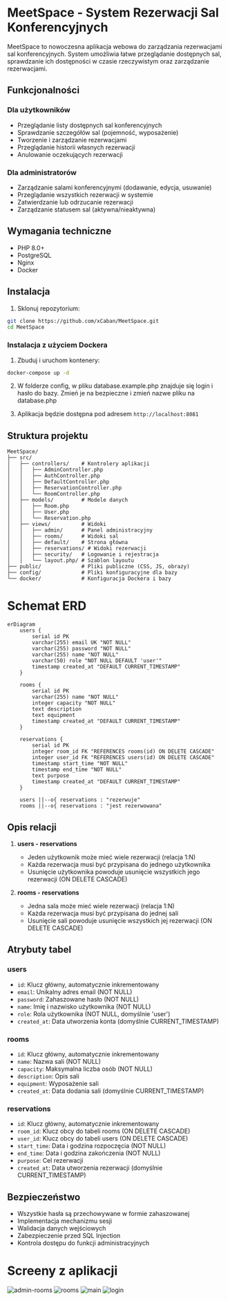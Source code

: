 # MeetSpace - System Rezerwacji Sal Konferencyjnych

MeetSpace to nowoczesna aplikacja webowa do zarządzania rezerwacjami sal konferencyjnych. System umożliwia łatwe przeglądanie dostępnych sal, sprawdzanie ich dostępności w czasie rzeczywistym oraz zarządzanie rezerwacjami.

## Funkcjonalności

### Dla użytkowników
- Przeglądanie listy dostępnych sal konferencyjnych
- Sprawdzanie szczegółów sal (pojemność, wyposażenie)
- Tworzenie i zarządzanie rezerwacjami
- Przeglądanie historii własnych rezerwacji
- Anulowanie oczekujących rezerwacji

### Dla administratorów
- Zarządzanie salami konferencyjnymi (dodawanie, edycja, usuwanie)
- Przeglądanie wszystkich rezerwacji w systemie
- Zatwierdzanie lub odrzucanie rezerwacji
- Zarządzanie statusem sal (aktywna/nieaktywna)

## Wymagania techniczne

- PHP 8.0+
- PostgreSQL
- Nginx
- Docker

## Instalacja

1. Sklonuj repozytorium:
```bash
git clone https://github.com/xCaban/MeetSpace.git
cd MeetSpace
```

### Instalacja z użyciem Dockera

1. Zbuduj i uruchom kontenery:
```bash
docker-compose up -d
```

2. W folderze config, w pliku database.example.php znajduje się login i hasło do bazy. Zmień je na bezpieczne i zmień nazwe pliku na database.php

3. Aplikacja będzie dostępna pod adresem `http://localhost:8081`

## Struktura projektu

```
MeetSpace/
├── src/
│   ├── controllers/    # Kontrolery aplikacji
│   │   ├── AdminController.php
│   │   ├── AuthController.php
│   │   ├── DefaultController.php
│   │   ├── ReservationController.php
│   │   └── RoomController.php
│   ├── models/         # Modele danych
│   │   ├── Room.php
│   │   ├── User.php
│   │   └── Reservation.php
│   ├── views/          # Widoki
│   │   ├── admin/      # Panel administracyjny
│   │   ├── rooms/      # Widoki sal
│   │   ├── default/    # Strona główna
│   │   ├── reservations/ # Widoki rezerwacji
│   │   ├── security/   # Logowanie i rejestracja
│   │   └── layout.php/ # Szablon layoutu
├── public/             # Pliki publiczne (CSS, JS, obrazy)
├── config/             # Pliki konfiguracyjne dla bazy
└── docker/             # Konfiguracja Dockera i bazy
```

# Schemat ERD

```mermaid
erDiagram
    users {
        serial id PK
        varchar(255) email UK "NOT NULL"
        varchar(255) password "NOT NULL"
        varchar(255) name "NOT NULL"
        varchar(50) role "NOT NULL DEFAULT 'user'"
        timestamp created_at "DEFAULT CURRENT_TIMESTAMP"
    }

    rooms {
        serial id PK
        varchar(255) name "NOT NULL"
        integer capacity "NOT NULL"
        text description
        text equipment
        timestamp created_at "DEFAULT CURRENT_TIMESTAMP"
    }

    reservations {
        serial id PK
        integer room_id FK "REFERENCES rooms(id) ON DELETE CASCADE"
        integer user_id FK "REFERENCES users(id) ON DELETE CASCADE"
        timestamp start_time "NOT NULL"
        timestamp end_time "NOT NULL"
        text purpose
        timestamp created_at "DEFAULT CURRENT_TIMESTAMP"
    }

    users ||--o{ reservations : "rezerwuje"
    rooms ||--o{ reservations : "jest rezerwowana"
```
## Opis relacji

1. **users - reservations**
   - Jeden użytkownik może mieć wiele rezerwacji (relacja 1:N)
   - Każda rezerwacja musi być przypisana do jednego użytkownika
   - Usunięcie użytkownika powoduje usunięcie wszystkich jego rezerwacji (ON DELETE CASCADE)

2. **rooms - reservations**
   - Jedna sala może mieć wiele rezerwacji (relacja 1:N)
   - Każda rezerwacja musi być przypisana do jednej sali
   - Usunięcie sali powoduje usunięcie wszystkich jej rezerwacji (ON DELETE CASCADE)

## Atrybuty tabel

### users
- `id`: Klucz główny, automatycznie inkrementowany
- `email`: Unikalny adres email (NOT NULL)
- `password`: Zahaszowane hasło (NOT NULL)
- `name`: Imię i nazwisko użytkownika (NOT NULL)
- `role`: Rola użytkownika (NOT NULL, domyślnie 'user')
- `created_at`: Data utworzenia konta (domyślnie CURRENT_TIMESTAMP)

### rooms
- `id`: Klucz główny, automatycznie inkrementowany
- `name`: Nazwa sali (NOT NULL)
- `capacity`: Maksymalna liczba osób (NOT NULL)
- `description`: Opis sali
- `equipment`: Wyposażenie sali
- `created_at`: Data dodania sali (domyślnie CURRENT_TIMESTAMP)

### reservations
- `id`: Klucz główny, automatycznie inkrementowany
- `room_id`: Klucz obcy do tabeli rooms (ON DELETE CASCADE)
- `user_id`: Klucz obcy do tabeli users (ON DELETE CASCADE)
- `start_time`: Data i godzina rozpoczęcia (NOT NULL)
- `end_time`: Data i godzina zakończenia (NOT NULL)
- `purpose`: Cel rezerwacji
- `created_at`: Data utworzenia rezerwacji (domyślnie CURRENT_TIMESTAMP)


## Bezpieczeństwo

- Wszystkie hasła są przechowywane w formie zahaszowanej
- Implementacja mechanizmu sesji
- Walidacja danych wejściowych
- Zabezpieczenie przed SQL Injection
- Kontrola dostępu do funkcji administracyjnych

# Screeny z aplikacji
![admin-rooms](https://github.com/user-attachments/assets/1bafb1d7-f2c4-45b6-9a47-efafa3bb0f19)
![rooms](https://github.com/user-attachments/assets/601519cc-d228-44df-8924-735dc3769d41)
![main](https://github.com/user-attachments/assets/60b4497c-5a51-421b-8d3e-e483af04c9b0)
![login](https://github.com/user-attachments/assets/b24a8ed2-f405-496c-bc47-668a6cce12e0)

